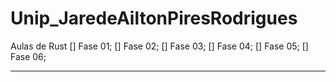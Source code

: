 # Unip_JaredeAiltonPiresRodrigues
 Aulas de Rust
 [] Fase 01;
 [] Fase 02;
 [] Fase 03;
 [] Fase 04;
 [] Fase 05;
 [] Fase 06;
____________________
